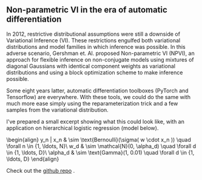 ## Non-parametric VI in the era of automatic differentiation

In 2012, restrictive distributional assumptions were still a downside of Variational Inference (VI). These restrictions engulfed both variational distributions and model families in which inference was possible. In this adverse scenario, Gershman et. Al. proposed Non-parametric VI (NPVI), an approach for flexible inference on non-conjugate models using mixtures of diagonal Gaussians with identical component weights as variational distributions and using a block optimization scheme to make inference possible.

Some eight years latter, automatic differentiation toolboxes (PyTorch and Tensorflow) are everywhere. 
With these tools, we could do the same with much more ease simply using the reparameterization trick and a few samples from the variational distribution.  

I've prepared a small excerpt  showing what this could look like, with an application on hierarchical logistic regression (model below).

\begin{align}
    y_n | x_n & \sim \text{Bernoulli}(\sigma( w \cdot x_n )) \quad \forall n \in \{1, \ldots, N\}\\
    w_d & \sim \mathcal{N}(0, \alpha_d)  \quad \forall d \in \{1, \ldots, D\}\\
    \alpha_d & \sim \text{Gamma}(1, 0.01) \quad  \forall d \in \{1, \ldots, D\} 
\end{align}

Check out the [github repo](https://github.com/weakly-informative/NPVI) .

